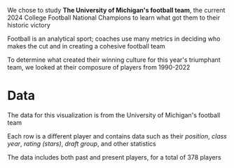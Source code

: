 We chose to study **The University of Michigan's football team**, the current 2024 College Football National Champions to learn what got them to their historic victory

Football is an analytical sport; coaches use many metrics in deciding who makes the cut and in creating a cohesive football team

To determine what created their winning culture for this year's triumphant team, we looked at their composure of players from 1990-2022

# Data

The data for this visualization is from the University of Michigan's football team

Each row is a different player and contains data such as their *position*, *class year*, *rating (stars)*, *draft group*, and other statistics

The data includes both past and present players, for a total of 378 players
